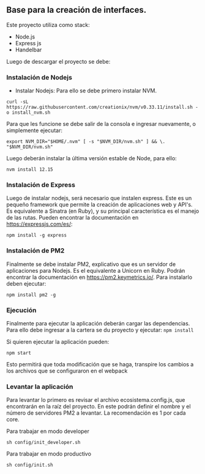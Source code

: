 ## Base para la creación de interfaces.

Este proyecto utiliza como stack:

- Node.js
- Express js
- Handelbar

Luego de descargar el proyecto se debe:

### Instalación de Nodejs

- Instalar Nodejs: Para ello se debe primero instalar NVM. 

`‌curl -sL https://raw.githubusercontent.com/creationix/nvm/v0.33.11/install.sh -o install_nvm.sh`

Para  que les funcione se debe salir de la consola e ingresar nuevamente, o simplemente ejecutar:

`export NVM_DIR="$HOME/.nvm"
[ -s "$NVM_DIR/nvm.sh" ] && \. "$NVM_DIR/nvm.sh"`

Luego deberán instalar la última versión estable de Node, para ello:

`nvm install 12.15`


### Instalación de Express

Luego de instalar nodejs,  será necesario que instalen  express.
Este es un pequeño framework que permite la creación de aplicaciones web y API's. Es equivalente a Sinatra (en Ruby), y su principal característica es el manejo de las rutas.
Pueden encontrar la documentación en https://expressjs.com/es/:

`npm install -g express`

### Instalación de PM2


Finalmente  se debe instalar PM2, explicativo que es un servidor de aplicaciones para Nodejs. Es el equivalente a Unicorn en Ruby. Podrán encontrar la documentación en https://pm2.keymetrics.io/.
Para instalarlo deben ejecutar:

`npm install pm2 -g`

### Ejecución

Finalmente para ejecutar  la aplicación deberán cargar las dependencias. Para ello debe ingresar a la cartera se du proyecto y ejecutar:
 `npm install`
 
 Si quieren ejecutar la aplicación   pueden:
 
 `npm start`
 
 Esto permitirá que toda modificación que se haga, transpire los cambios  a los archivos que se configuraron en el webpack
 
### Levantar la aplicación 
 
Para levantar lo primero es revisar el archivo ecosistema.config.js, que encontrarán en la raíz del proyecto. En este podrán definir el nombre y el número de servidores  PM2 a levantar. La recomendación es 1 por cada core.

Para trabajar en modo developer

`sh config/init_developer.sh`
	
Para trabajar en modo productivo
	
`sh config/init.sh`
